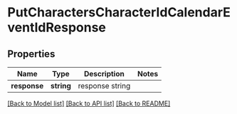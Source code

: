 # PutCharactersCharacterIdCalendarEventIdResponse

## Properties
Name | Type | Description | Notes
------------ | ------------- | ------------- | -------------
**response** | **string** | response string | 

[[Back to Model list]](../../README.md#documentation-for-models) [[Back to API list]](../../README.md#documentation-for-api-endpoints) [[Back to README]](../../README.md)

